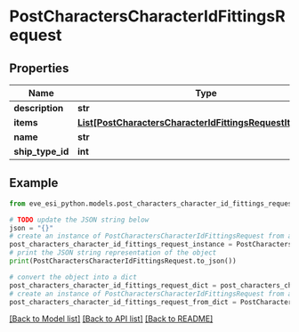 # PostCharactersCharacterIdFittingsRequest


## Properties

Name | Type | Description | Notes
------------ | ------------- | ------------- | -------------
**description** | **str** |  | 
**items** | [**List[PostCharactersCharacterIdFittingsRequestItemsInner]**](PostCharactersCharacterIdFittingsRequestItemsInner.md) |  | 
**name** | **str** |  | 
**ship_type_id** | **int** |  | 

## Example

```python
from eve_esi_python.models.post_characters_character_id_fittings_request import PostCharactersCharacterIdFittingsRequest

# TODO update the JSON string below
json = "{}"
# create an instance of PostCharactersCharacterIdFittingsRequest from a JSON string
post_characters_character_id_fittings_request_instance = PostCharactersCharacterIdFittingsRequest.from_json(json)
# print the JSON string representation of the object
print(PostCharactersCharacterIdFittingsRequest.to_json())

# convert the object into a dict
post_characters_character_id_fittings_request_dict = post_characters_character_id_fittings_request_instance.to_dict()
# create an instance of PostCharactersCharacterIdFittingsRequest from a dict
post_characters_character_id_fittings_request_from_dict = PostCharactersCharacterIdFittingsRequest.from_dict(post_characters_character_id_fittings_request_dict)
```
[[Back to Model list]](../README.md#documentation-for-models) [[Back to API list]](../README.md#documentation-for-api-endpoints) [[Back to README]](../README.md)


